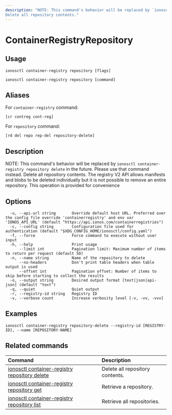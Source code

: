 ```yaml
---
description: "NOTE: This command's behavior will be replaced by `ionosctl container-registry repository delete` in the future. Please use that command instead.
Delete all repository contents."
---
```


# ContainerRegistryRepository

## Usage

```text
ionosctl container-registry repository [flags]
```

```text
ionosctl container-registry repository [command]
```

## Aliases

For `container-registry` command:

```text
[cr contreg cont-reg]
```

For `repository` command:

```text
[rd del repo rep-del repository-delete]
```

## Description

NOTE: This command's behavior will be replaced by `ionosctl container-registry repository delete` in the future. Please use that command instead.
Delete all repository contents. The registry V2 API allows manifests and blobs to be deleted individually but it is not possible to remove an entire repository. This operation is provided for convenience

## Options

```text
  -u, --api-url string       Override default host URL. Preferred over the config file override 'containerregistry' and env var 'IONOS_API_URL' (default "https://api.ionos.com/containerregistries")
  -c, --config string        Configuration file used for authentication (default "$XDG_CONFIG_HOME/ionosctl/config.yaml")
  -f, --force                Force command to execute without user input
  -h, --help                 Print usage
      --limit int            Pagination limit: Maximum number of items to return per request (default 50)
  -n, --name string          Name of the repository to delete
      --no-headers           Don't print table headers when table output is used
      --offset int           Pagination offset: Number of items to skip before starting to collect the results
  -o, --output string        Desired output format [text|json|api-json] (default "text")
  -q, --quiet                Quiet output
  -r, --registry-id string   Registry ID
  -v, --verbose count        Increase verbosity level [-v, -vv, -vvv]
```

## Examples

```text
ionosctl container-registry repository-delete --registry-id [REGISTRY-ID], --name [REPOSITORY-NAME]
```

## Related commands

| Command | Description |
| :--- | :--- |
| [ionosctl container-registry repository delete](delete.md) | Delete all repository contents. |
| [ionosctl container-registry repository get](get.md) | Retrieve a repository. |
| [ionosctl container-registry repository list](list.md) | Retrieve all repositories. |

